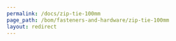 ```yaml
---
permalink: /docs/zip-tie-100mm
page_path: /bom/fasteners-and-hardware/zip-tie-100mm
layout: redirect
---
```


